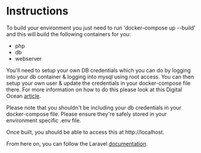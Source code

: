 # Instructions
To build your environment you just need to run 'docker-compose up --build' and this will build the following containers for you:
- php
- db
- webserver

You'll need to setup your own DB credentials which you can do by logging into your db container & logging into mysql using root access. You can then setup your own user & update the credentials in your docker-compose file there. For more information on how to do this please look at this Digital Ocean [article](https://www.digitalocean.com/community/tutorials/how-to-create-a-new-user-and-grant-permissions-in-mysql).

Please note that you shouldn't be including your db credentials in your docker-compose file. Please ensure they're safely stored in your environment specific .env file. 

Once built, you should be able to access this at http://localhost.

From here on, you can follow the Laravel [documentation](https://laravel.com/docs/8.x/installation).
